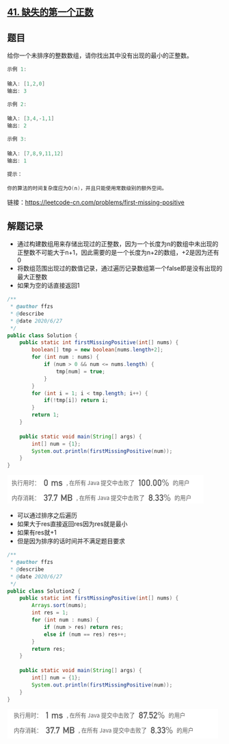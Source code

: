 ## [41. 缺失的第一个正数](https://leetcode-cn.com/problems/first-missing-positive/)

## 题目

给你一个未排序的整数数组，请你找出其中没有出现的最小的正整数。

 

```java
示例 1:

输入: [1,2,0]
输出: 3
```

```java
示例 2:

输入: [3,4,-1,1]
输出: 2
```

```java
示例 3:

输入: [7,8,9,11,12]
输出: 1
```

```java
提示：

你的算法的时间复杂度应为O(n)，并且只能使用常数级别的额外空间。
```


链接：https://leetcode-cn.com/problems/first-missing-positive

## 解题记录

+ 通过构建数组用来存储出现过的正整数，因为一个长度为n的数组中未出现的正整数不可能大于n+1，因此需要的是一个长度为n+2的数组，+2是因为还有0
+ 将数组范围出现过的数值记录，通过遍历记录数组第一个false即是没有出现的最大正整数
+ 如果为空的话直接返回1

```java
/**
 * @author ffzs
 * @describe
 * @date 2020/6/27
 */
public class Solution {
    public static int firstMissingPositive(int[] nums) {
        boolean[] tmp = new boolean[nums.length+2];
        for (int num : nums) {
            if (num > 0 && num <= nums.length) {
                tmp[num] = true;
            }
        }
        for (int i = 1; i < tmp.length; i++) {
            if(!tmp[i]) return i;
        }
        return 1;
    }

    public static void main(String[] args) {
        int[] num = {1};
        System.out.println(firstMissingPositive(num));
    }
}
```

![image-20200627111316040](README.assets/image-20200627111316040.png)

+ 可以通过排序之后遍历
+ 如果大于res直接返回res因为res就是最小
+ 如果有res就+1
+ 但是因为排序的话时间并不满足题目要求

```java
/**
 * @author ffzs
 * @describe
 * @date 2020/6/27
 */
public class Solution2 {
    public static int firstMissingPositive(int[] nums) {
        Arrays.sort(nums);
        int res = 1;
        for (int num : nums) {
            if (num > res) return res;
            else if (num == res) res++;
        }
        return res;
    }

    public static void main(String[] args) {
        int[] num = {1};
        System.out.println(firstMissingPositive(num));
    }
}
```

![image-20200627113915825](README.assets/image-20200627113915825.png)